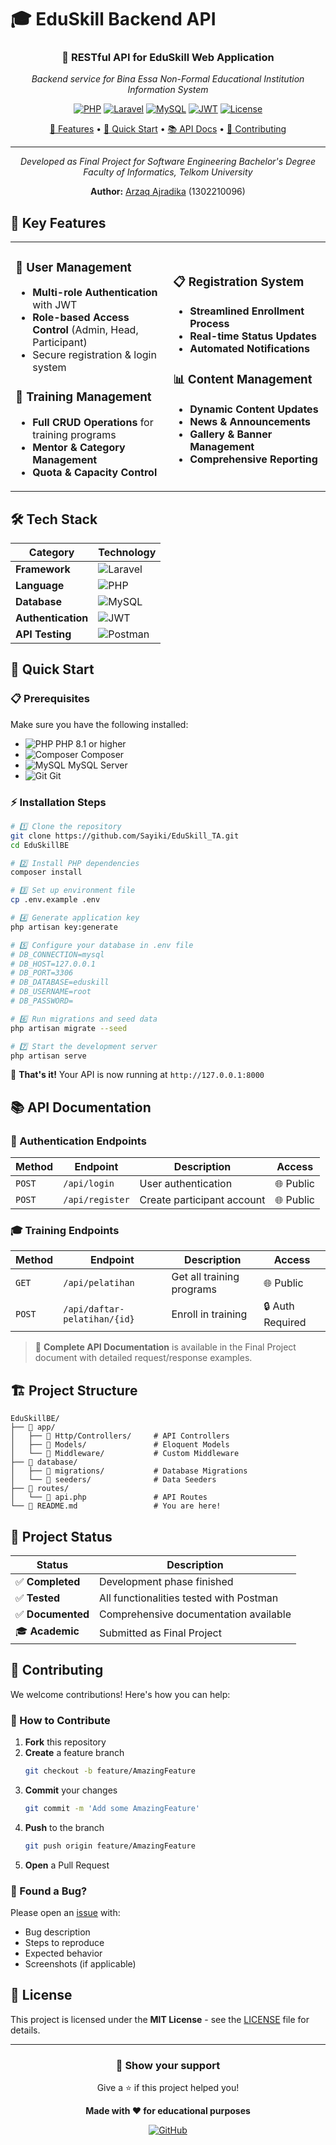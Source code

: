 # 🎓 EduSkill Backend API

<div align="center">

### 🚀 RESTful API for EduSkill Web Application
*Backend service for Bina Essa Non-Formal Educational Institution Information System*

[![PHP](https://img.shields.io/badge/PHP-8.1%2B-777BB4?style=for-the-badge&logo=php&logoColor=white)](https://php.net)
[![Laravel](https://img.shields.io/badge/Laravel-10.x-FF2D20?style=for-the-badge&logo=laravel&logoColor=white)](https://laravel.com)
[![MySQL](https://img.shields.io/badge/MySQL-8.0-4479A1?style=for-the-badge&logo=mysql&logoColor=white)](https://mysql.com)
[![JWT](https://img.shields.io/badge/JWT-Auth-000000?style=for-the-badge&logo=jsonwebtokens&logoColor=white)](https://jwt.io)
[![License](https://img.shields.io/badge/License-MIT-green?style=for-the-badge)](LICENSE)

[🌟 Features](#-key-features) • [🚀 Quick Start](#-quick-start) • [📚 API Docs](#-api-documentation) • [🤝 Contributing](#-contributing)

---

*Developed as Final Project for Software Engineering Bachelor's Degree  
Faculty of Informatics, Telkom University*

**Author:** [Arzaq Ajradika](https://github.com/Sayiki) (1302210096)

</div>

## 🌟 Key Features

<table>
<tr>
<td width="50%">

### 👥 User Management
- **Multi-role Authentication** with JWT
- **Role-based Access Control** (Admin, Head, Participant)
- Secure registration & login system

### 🎯 Training Management
- **Full CRUD Operations** for training programs
- **Mentor & Category Management**
- **Quota & Capacity Control**

</td>
<td width="50%">

### 📋 Registration System
- **Streamlined Enrollment Process**
- **Real-time Status Updates**
- **Automated Notifications**

### 📊 Content Management
- **Dynamic Content Updates**
- **News & Announcements**
- **Gallery & Banner Management**
- **Comprehensive Reporting**

</td>
</tr>
</table>

## 🛠️ Tech Stack

| Category | Technology |
|----------|------------|
| **Framework** | ![Laravel](https://img.shields.io/badge/Laravel-10-red?logo=laravel) |
| **Language** | ![PHP](https://img.shields.io/badge/PHP-8.1%2B-blue?logo=php) |
| **Database** | ![MySQL](https://img.shields.io/badge/MySQL-8.0-orange?logo=mysql) |
| **Authentication** | ![JWT](https://img.shields.io/badge/JWT-Auth-black?logo=jsonwebtokens) |
| **API Testing** | ![Postman](https://img.shields.io/badge/Postman-Testing-orange?logo=postman) |

## 🚀 Quick Start

### 📋 Prerequisites

Make sure you have the following installed:
- ![PHP](https://img.shields.io/badge/PHP-≥8.1-blue?style=flat-square&logo=php) PHP 8.1 or higher
- ![Composer](https://img.shields.io/badge/Composer-Latest-brown?style=flat-square&logo=composer) Composer
- ![MySQL](https://img.shields.io/badge/MySQL-8.0-blue?style=flat-square&logo=mysql) MySQL Server
- ![Git](https://img.shields.io/badge/Git-Latest-red?style=flat-square&logo=git) Git

### ⚡ Installation Steps

```bash
# 1️⃣ Clone the repository
git clone https://github.com/Sayiki/EduSkill_TA.git
cd EduSkillBE

# 2️⃣ Install PHP dependencies
composer install

# 3️⃣ Set up environment file
cp .env.example .env

# 4️⃣ Generate application key
php artisan key:generate

# 5️⃣ Configure your database in .env file
# DB_CONNECTION=mysql
# DB_HOST=127.0.0.1
# DB_PORT=3306
# DB_DATABASE=eduskill
# DB_USERNAME=root
# DB_PASSWORD=

# 6️⃣ Run migrations and seed data
php artisan migrate --seed

# 7️⃣ Start the development server
php artisan serve
```

🎉 **That's it!** Your API is now running at `http://127.0.0.1:8000`

## 📚 API Documentation

### 🔐 Authentication Endpoints

| Method | Endpoint | Description | Access |
|--------|----------|-------------|--------|
| `POST` | `/api/login` | User authentication | 🌐 Public |
| `POST` | `/api/register` | Create participant account | 🌐 Public |

### 🎓 Training Endpoints

| Method | Endpoint | Description | Access |
|--------|----------|-------------|--------|
| `GET` | `/api/pelatihan` | Get all training programs | 🌐 Public |
| `POST` | `/api/daftar-pelatihan/{id}` | Enroll in training | 🔒 Auth Required |

> 📖 **Complete API Documentation** is available in the Final Project document with detailed request/response examples.

## 🏗️ Project Structure

```
EduSkillBE/
├── 📁 app/
│   ├── 📁 Http/Controllers/     # API Controllers
│   ├── 📁 Models/               # Eloquent Models
│   └── 📁 Middleware/           # Custom Middleware
├── 📁 database/
│   ├── 📁 migrations/           # Database Migrations
│   └── 📁 seeders/              # Data Seeders
├── 📁 routes/
│   └── 📄 api.php               # API Routes
└── 📄 README.md                 # You are here!
```

## 🚦 Project Status

| Status | Description |
|--------|-------------|
| ✅ **Completed** | Development phase finished |
| ✅ **Tested** | All functionalities tested with Postman |
| ✅ **Documented** | Comprehensive documentation available |
| 🎓 **Academic** | Submitted as Final Project |

## 🤝 Contributing

We welcome contributions! Here's how you can help:

### 🔄 How to Contribute

1. **Fork** this repository
2. **Create** a feature branch
   ```bash
   git checkout -b feature/AmazingFeature
   ```
3. **Commit** your changes
   ```bash
   git commit -m 'Add some AmazingFeature'
   ```
4. **Push** to the branch
   ```bash
   git push origin feature/AmazingFeature
   ```
5. **Open** a Pull Request

### 🐛 Found a Bug?

Please open an [issue](../../issues) with:
- Bug description
- Steps to reproduce
- Expected behavior
- Screenshots (if applicable)

## 📄 License

This project is licensed under the **MIT License** - see the [LICENSE](LICENSE) file for details.

---

<div align="center">

### 💝 Show your support

Give a ⭐️ if this project helped you!

**Made with ❤️ for educational purposes**

[![GitHub](https://img.shields.io/badge/GitHub-Sayiki-black?style=for-the-badge&logo=github)](https://github.com/Sayiki)

</div>
